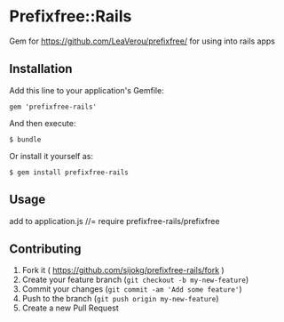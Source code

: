 # Prefixfree::Rails

Gem for https://github.com/LeaVerou/prefixfree/ for using into rails apps

## Installation

Add this line to your application's Gemfile:

    gem 'prefixfree-rails'

And then execute:

    $ bundle

Or install it yourself as:

    $ gem install prefixfree-rails

## Usage

add to application.js
//= require prefixfree-rails/prefixfree

## Contributing

1. Fork it ( https://github.com/sijokg/prefixfree-rails/fork )
2. Create your feature branch (`git checkout -b my-new-feature`)
3. Commit your changes (`git commit -am 'Add some feature'`)
4. Push to the branch (`git push origin my-new-feature`)
5. Create a new Pull Request
